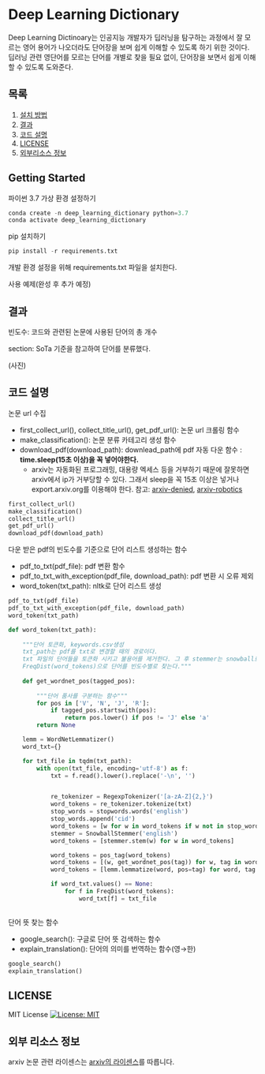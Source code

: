 # Deep Learning Dictionary

Deep Learning Dictinoary는 인공지능 개발자가 딥러닝을 탐구하는 과정에서 잘 모르는 영어 용어가 나오더라도 단어장을 보며 쉽게 이해할 수 있도록 하기 위한 것이다. 딥러닝 관련 영단어를 모르는 단어를 개별로 찾을 필요 없이, 단어장을 보면서 쉽게 이해할 수 있도록 도와준다.



## 목록

1. [설치 방법](#getting-started)
2. [결과](#결과)
3. [코드 설명](#코드-설명)
4. [LICENSE](#LICENSE)
5. [외부리소스 정보](#외부-리소스-정보)

## Getting Started

파이썬 3.7 가상 환경 설정하기

```python
conda create -n deep_learning_dictionary python=3.7
conda activate deep_learning_dictionary
```

pip 설치하기

```python
pip install -r requirements.txt
```

개발 환경 설정을 위해 requirements.txt 파일을 설치한다.

사용 예제(완성 후 추가 예정)


## 결과


빈도수: 코드와 관련된 논문에 사용된 단어의 총 개수

section: SoTa 기준을 참고하여 단어를 분류했다.

(사진)

## 코드 설명



논문 url 수집

- first_collect_url(), collect_title_url(), get_pdf_url(): 논문 url 크롤링 함수
- make_classification(): 논문 분류 카테고리 생성 함수
- download_pdf(download_path): downlead_path에 pdf 자동 다운  함수 : **time.sleep(15초 이상)을 꼭 넣어야한다.**
  - arxiv는 자동화된 프로그래밍, 대용량 엑세스 등을 거부하기 때문에 잘못하면 arxiv에서 ip가 거부당할 수 있다. 그래서 sleep을 꼭 15초 이상은 넣거나 export.arxiv.org를 이용해야 한다. 참고: [arxiv-denied](https://export.arxiv.org/denied.html), [arxiv-robotics](https://export.arxiv.org/robots.txt)

```python
first_collect_url()
make_classification()
collect_title_url()
get_pdf_url()
download_pdf(download_path)
```


다운 받은 pdf의 빈도수를 기준으로 단어 리스트 생성하는 함수

- pdf_to_txt(pdf_file): pdf 변환 함수
- pdf_to_txt_with_exception(pdf_file, download_path): pdf 변환 시 오류 제외
- word_token(txt_path): nltk로 단어 리스트 생성

```python
pdf_to_txt(pdf_file)
pdf_to_txt_with_exception(pdf_file, download_path)
word_token(txt_path)
```


```python
def word_token(txt_path):
    
    """단어 토큰화, keywords.csv생성
    txt_path는 pdf를 txt로 변경할 때의 경로이다.
    txt 파일의 단어들을 토큰화 시키고 불용어를 제거한다. 그 후 stemmer는 snowball로 사용한다
    FreqDist(word_tokens)으로 단어를 빈도수별로 찾는다."""
    
    def get_wordnet_pos(tagged_pos):
    
        """단어 품사를 구분하는 함수"""
        for pos in ['V', 'N', 'J', 'R']:
            if tagged_pos.startswith(pos):
                return pos.lower() if pos != 'J' else 'a'
        return None

    lemm = WordNetLemmatizer()
    word_txt={}

    for txt_file in tqdm(txt_path):
        with open(txt_file, encoding='utf-8') as f:
            txt = f.read().lower().replace('-\n', '')


            re_tokenizer = RegexpTokenizer('[a-zA-Z]{2,}')
            word_tokens = re_tokenizer.tokenize(txt)
            stop_words = stopwords.words('english')
            stop_words.append('cid') 
            word_tokens = [w for w in word_tokens if w not in stop_words]
            stemmer = SnowballStemmer('english')
            word_tokens = [stemmer.stem(w) for w in word_tokens]

            word_tokens = pos_tag(word_tokens)
            word_tokens = [(w, get_wordnet_pos(tag)) for w, tag in word_tokens if get_wordnet_pos(tag) != None]
            word_tokens = [lemm.lemmatize(word, pos=tag) for word, tag in word_tokens]

            if word_txt.values() == None:
                for f in FreqDist(word_tokens):
                    word_txt[f] = txt_file
                    
```


단어 뜻 찾는 함수

- google_search(): 구글로 단어 뜻 검색하는 함수
- explain_translation(): 단어의 의미를 번역하는 함수(영→한)

```python
google_search()
explain_translation()
```


## LICENSE

MIT License
[![License: MIT](https://img.shields.io/badge/License-MIT-green.svg)](https://opensource.org/licenses/MIT)


## 외부 리소스 정보

arxiv 논문 관련 라이센스는 [arxiv의 라이센스](https://export.arxiv.org/help/license)를 따릅니다.
